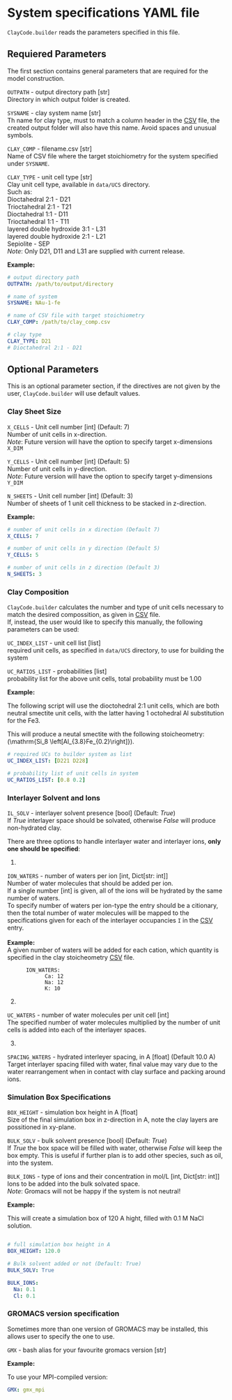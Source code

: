 # System specifications YAML file

`ClayCode.builder` reads the parameters specified in this file.


## Requiered Parameters

The first section contains general parameters that are required for the model construction.


`OUTPATH`  - output directory path [str] <br/>
Directory in which output folder is created.


`SYSNAME` - clay system name [str] <br/>
Th name for clay type, must to match a column header in the [CSV](CSV.md) file, the created output folder will also have this name. Avoid spaces and unusual symbols.


`CLAY_COMP` - filename.csv [str] <br/>
Name of CSV file where the target stoichiometry for the system specified under `SYSNAME`.


`CLAY_TYPE` - unit cell type [str] <br/>
Clay unit cell type, available in `data/UCS` directory. <br/>
Such as:<br/>
Dioctahedral 2:1 - D21  <br/>
Trioctahedral 2:1 - T21  <br/>
Dioctahedral 1:1 - D11  <br/>
Trioctahedral 1:1 - T11  <br/>
layered double hydroxide 3:1 - L31  <br/>
layered double hydroxide 2:1 - L21  <br/>
Sepiolite - SEP  <br/>
*Note*: Only D21, D11 and L31 are supplied with current release. 


**Example:**

```yaml
# output directory path
OUTPATH: /path/to/output/directory

# name of system
SYSNAME: NAu-1-fe

# name of CSV file with target stoichiometry
CLAY_COMP: /path/to/clay_comp.csv

# clay type
CLAY_TYPE: D21
# Dioctahedral 2:1 - D21
```



## Optional Parameters

This is an optional parameter section, if the directives are not given by the user, `ClayCode.builder` will use default values.

### Clay Sheet Size

`X_CELLS` - Unit cell number [int] (Default: 7)<br/>
Number of unit cells in x-direction. <br/>
*Note*: Future version will have the option to specify target x-dimensions `X_DIM`

`Y_CELLS` - Unit cell number [int] (Default: 5) <br/>
Number of unit cells in y-direction. <br/>
*Note*: Future version will have the option to specify target y-dimensions `Y_DIM`

`N_SHEETS` - Unit cell number [int] (Default: 3) <br/>
Number of sheets of 1 unit cell thickness to be stacked in z-direction.<br/>


**Example:**

```yaml
# number of unit cells in x direction (Default 7)
X_CELLS: 7

# number of unit cells in y direction (Default 5)
Y_CELLS: 5

# number of unit cells in z direction (Default 3)
N_SHEETS: 3
```

### Clay Composition 

`ClayCode.builder` calculates the number and type of unit cells necessary to match the desired compossition, as given in [CSV](CSV.md) file. <br/>
If, instead, the user would like to specify this manually, the following parameters can be used:

`UC_INDEX_LIST` - unit cell list [list] <br/>
required unit cells, as specified in `data/UCS` directory, to use for building the system

`UC_RATIOS_LIST` - probabilities [list]<br/>
 probability list for the above unit cells, total probability must be 1.00


**Example:**

The following script will use the dioctohedral 2:1 unit cells, which are both neutral smectite unit cells, with the latter having 1 octohedral Al substitution for the Fe3.

This will produce a neutal smectite with the following stoicheometry: \(\mathrm{Si_8 \left[Al_{3.8}Fe_{0.2}\right]}\).

```yaml
# required UCs to builder system as list
UC_INDEX_LIST: [D221 D228]

# probability list of unit cells in system
UC_RATIOS_LIST: [0.8 0.2]
```


### Interlayer Solvent and Ions

`IL_SOLV` - interlayer solvent presence [bool] (Default: *True*)<br/>
If *True* interlayer space should be solvated, otherwise *False* will produce non-hydrated clay.

There are three options to handle interlayer water and interlayer ions, **only one should be specified**:

1. 
`ION_WATERS` - number of waters per ion [int, Dict[str: int]] <br/>
Number of water molecules that should be added per ion. <br/> 
If a single number [int] is given, all of the ions will be hydrated by the same number of waters. <br/>
To specify number of waters per ion-type the entry should be a citionary, then the total number of water molecules will be mapped to the specifications given for each of the  interlayer occupancies `I` in the [CSV](CSV.md) entry.<br/>
<br/>
**Example:**<br/>
A given number of waters will be added for each cation, which quantity is specified in the clay stoicheometry [CSV](CSV.md) file.

          ION_WATERS: 
                Ca: 12
                Na: 12
                K: 10
          

2. 
`UC_WATERS` - number of water molecules per unit cell [int] <br/>
The specified number of water molecules multiplied by the number of unit cells is added into each of the interlayer spaces.

3. 
`SPACING_WATERS` - hydrated interleyer spacing, in A [float] (Default 10.0 A) <br/>
Target interlayer spacing filled with water, final value may vary due to the water rearrangement when in contact with clay surface and packing around ions.



### Simulation Box Specifications

`BOX_HEIGHT` - simulation box height in A [float]  <br/>
Size of the final simulation box in z-direction in A, note the clay layers are possitioned in xy-plane.


`BULK_SOLV` - bulk solvent presence [bool] (Default: *True*)<br/>
If *True* the box space will be filled with water, otherwise *False* will keep the box empty. This is useful if further plan is to add other species, such as oil, into the system.

`BULK_IONS` - type of ions and their concentration in mol/L [int, Dict[str: int]] <br/>
Ions to be added into the bulk solvated space. <br/>
*Note*: Gromacs will not be happy if the system is not neutral!

**Example:**

This will create a simulation box of 120 A hight, filled with 0.1 M NaCl solution.

```yaml

# full simulation box height in A 
BOX_HEIGHT: 120.0

# Bulk solvent added or not (Default: True)
BULK_SOLV: True

BULK_IONS:
  Na: 0.1
  Cl: 0.1
```

### GROMACS version specification

Sometimes more than one version of GROMACS may be installed, this allows user to specify the one to use. 


`GMX` - bash alias for your favourite gromacs version [str]

**Example:**

To use your MPI-compiled version:

```yaml
GMX: gmx_mpi
```
